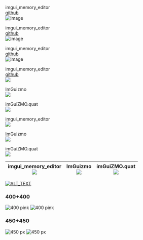 imgui_memory_editor<BR>
[github](https://github.com/ocornut/imgui_club/tree/master/imgui_memory_editor)<BR>
![image](https://user-images.githubusercontent.com/8225057/96700877-39bf7880-1390-11eb-90f7-3d0b56c08bab.png)

imgui_memory_editor<BR>
[github](https://github.com/ocornut/imgui_club/tree/master/imgui_memory_editor)<BR>
![image](https://user-images.githubusercontent.com/8225057/96700877-39bf7880-1390-11eb-90f7-3d0b56c08bab.png)

imgui_memory_editor<BR>
[github](https://github.com/ocornut/imgui_club/tree/master/imgui_memory_editor)<BR>
![image](https://user-images.githubusercontent.com/8225057/96700877-39bf7880-1390-11eb-90f7-3d0b56c08bab.png)


imgui_memory_editor<BR>
[github](https://github.com/ocornut/imgui_club/tree/master/imgui_memory_editor)<BR>
![](https://user-images.githubusercontent.com/8225057/96697720-85702300-138c-11eb-87b2-65d2202d2a0e.png)

ImGuizmo<BR>[![](https://user-images.githubusercontent.com/8225057/96697854-ac2e5980-138c-11eb-916f-3e2f579c9864.png)](https://github.com/CedricGuillemet/ImGuizmo)

imGuiZMO.quat<BR>[![](https://user-images.githubusercontent.com/8225057/96698222-26f77480-138d-11eb-9c71-d376d72f26fc.png)](https://github.com/BrutPitt/imGuIZMO.quat)


imgui_memory_editor<BR>[![](https://user-images.githubusercontent.com/8225057/96697720-85702300-138c-11eb-87b2-65d2202d2a0e.png)](https://github.com/ocornut/imgui_club/tree/master/imgui_memory_editor)

ImGuizmo<BR>[![](https://user-images.githubusercontent.com/8225057/96697854-ac2e5980-138c-11eb-916f-3e2f579c9864.png)](https://github.com/CedricGuillemet/ImGuizmo)

imGuiZMO.quat<BR>[![](https://user-images.githubusercontent.com/8225057/96698222-26f77480-138d-11eb-9c71-d376d72f26fc.png)](https://github.com/BrutPitt/imGuIZMO.quat)

| imgui_memory_editor<BR>[![](https://user-images.githubusercontent.com/8225057/96697720-85702300-138c-11eb-87b2-65d2202d2a0e.png)](https://github.com/ocornut/imgui_club/tree/master/imgui_memory_editor) | ImGuizmo<BR>[![](https://user-images.githubusercontent.com/8225057/96697854-ac2e5980-138c-11eb-916f-3e2f579c9864.png)](https://github.com/CedricGuillemet/ImGuizmo) | imGuiZMO.quat<BR>[![](https://user-images.githubusercontent.com/8225057/96698222-26f77480-138d-11eb-9c71-d376d72f26fc.png)](https://github.com/BrutPitt/imGuIZMO.quat) |
|---|---|---|


[![ALT_TEXT](THUMBNAIL)](TARGET_URL)

### 400+400
![400 pink](https://user-images.githubusercontent.com/8225057/96697256-ffec7300-138b-11eb-910d-1a8544fed58e.png) ![400 pink](https://user-images.githubusercontent.com/8225057/96697256-ffec7300-138b-11eb-910d-1a8544fed58e.png)

### 450+450
![450 px](https://user-images.githubusercontent.com/8225057/96697042-bef45e80-138b-11eb-92ce-6a39afc4dada.png) ![450 px](https://user-images.githubusercontent.com/8225057/96697042-bef45e80-138b-11eb-92ce-6a39afc4dada.png)

